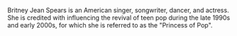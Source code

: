 Britney Jean Spears is an American singer, songwriter, dancer, and actress. She is credited with influencing the revival of teen pop during the late 1990s and early 2000s, for which she is referred to as the "Princess of Pop".
